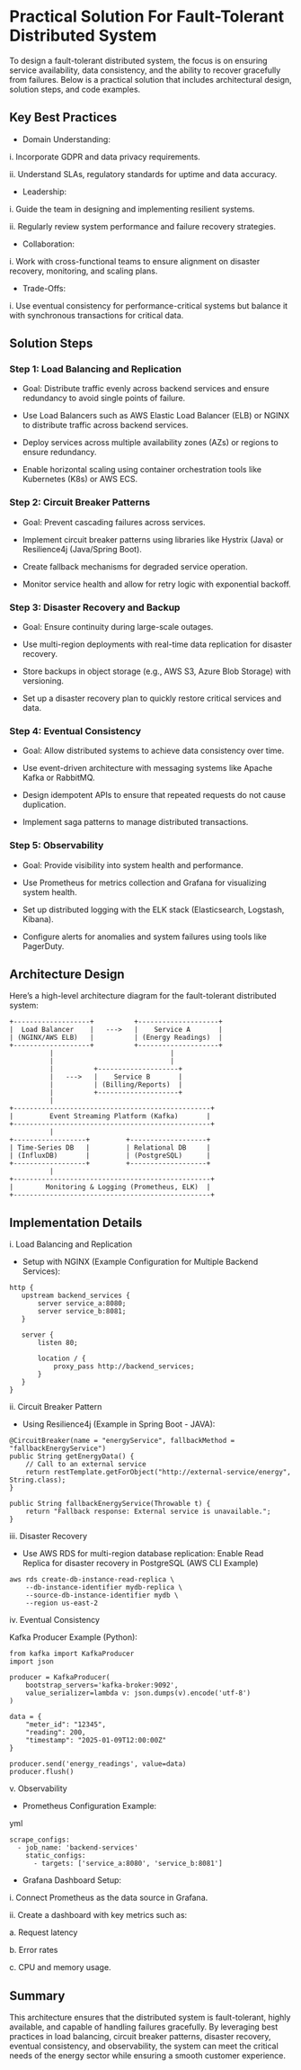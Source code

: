 # Practical Solution For Fault-Tolerant Distributed System

To design a fault-tolerant distributed system, the focus is on ensuring service availability, data consistency, and the ability to recover gracefully from failures. Below is a practical solution that includes architectural design, solution steps, and code examples.

## Key Best Practices

- Domain Understanding:

i. Incorporate GDPR and data privacy requirements.

ii. Understand SLAs, regulatory standards for uptime and data accuracy.

- Leadership:

i. Guide the team in designing and implementing resilient systems.

ii. Regularly review system performance and failure recovery strategies.

- Collaboration:

i. Work with cross-functional teams to ensure alignment on disaster recovery, monitoring, and scaling plans.

- Trade-Offs:

i. Use eventual consistency for performance-critical systems but balance it with synchronous transactions for critical data.


##  Solution Steps

### Step 1: Load Balancing and Replication

- Goal: Distribute traffic evenly across backend services and ensure redundancy to avoid single points of failure.

- Use Load Balancers such as AWS Elastic Load Balancer (ELB) or NGINX to distribute traffic across backend services.

- Deploy services across multiple availability zones (AZs) or regions to ensure redundancy.

- Enable horizontal scaling using container orchestration tools like Kubernetes (K8s) or AWS ECS.

### Step 2: Circuit Breaker Patterns

- Goal: Prevent cascading failures across services.
  
- Implement circuit breaker patterns using libraries like Hystrix (Java) or Resilience4j (Java/Spring Boot).

- Create fallback mechanisms for degraded service operation.

- Monitor service health and allow for retry logic with exponential backoff.

### Step 3: Disaster Recovery and Backup

- Goal: Ensure continuity during large-scale outages.

- Use multi-region deployments with real-time data replication for disaster recovery.

- Store backups in object storage (e.g., AWS S3, Azure Blob Storage) with versioning.

- Set up a disaster recovery plan to quickly restore critical services and data.

### Step 4: Eventual Consistency

- Goal: Allow distributed systems to achieve data consistency over time.

- Use event-driven architecture with messaging systems like Apache Kafka or RabbitMQ.

- Design idempotent APIs to ensure that repeated requests do not cause duplication.

- Implement saga patterns to manage distributed transactions.

### Step 5: Observability

- Goal: Provide visibility into system health and performance.

- Use Prometheus for metrics collection and Grafana for visualizing system health.

- Set up distributed logging with the ELK stack (Elasticsearch, Logstash, Kibana).

- Configure alerts for anomalies and system failures using tools like PagerDuty.

## Architecture Design

Here’s a high-level architecture diagram for the fault-tolerant distributed system:

```
+-------------------+          +--------------------+
|  Load Balancer    |   --->   |    Service A       |
| (NGINX/AWS ELB)   |          | (Energy Readings)  |
+-------------------+          +--------------------+
          |                             |
          |                             |
          |          +--------------------+
          |   --->   |    Service B       |
          |          | (Billing/Reports)  |
          |          +--------------------+
          |
+-------------------------------------------------+
|         Event Streaming Platform (Kafka)       |
+-------------------------------------------------+
          |
+------------------+         +-------------------+
| Time-Series DB   |         | Relational DB     |
| (InfluxDB)       |         | (PostgreSQL)      |
+------------------+         +-------------------+
          |
+-------------------------------------------------+
|        Monitoring & Logging (Prometheus, ELK)  |
+-------------------------------------------------+

```

## Implementation Details

i. Load Balancing and Replication

- Setup with NGINX (Example Configuration for Multiple Backend Services):

 ```
http {
    upstream backend_services {
        server service_a:8080;
        server service_b:8081;
    }

    server {
        listen 80;

        location / {
            proxy_pass http://backend_services;
        }
    }
}

  ```

ii. Circuit Breaker Pattern

- Using Resilience4j (Example in Spring Boot - JAVA):

```
@CircuitBreaker(name = "energyService", fallbackMethod = "fallbackEnergyService")
public String getEnergyData() {
    // Call to an external service
    return restTemplate.getForObject("http://external-service/energy", String.class);
}

public String fallbackEnergyService(Throwable t) {
    return "Fallback response: External service is unavailable.";
}

```

iii. Disaster Recovery

- Use AWS RDS for multi-region database replication: Enable Read Replica for disaster recovery in PostgreSQL (AWS CLI Example)

```
aws rds create-db-instance-read-replica \
    --db-instance-identifier mydb-replica \
    --source-db-instance-identifier mydb \
    --region us-east-2
```

iv. Eventual Consistency

Kafka Producer Example (Python):

```
from kafka import KafkaProducer
import json

producer = KafkaProducer(
    bootstrap_servers='kafka-broker:9092',
    value_serializer=lambda v: json.dumps(v).encode('utf-8')
)

data = {
    "meter_id": "12345",
    "reading": 200,
    "timestamp": "2025-01-09T12:00:00Z"
}

producer.send('energy_readings', value=data)
producer.flush()

```

v. Observability

- Prometheus Configuration Example:

yml

```
scrape_configs:
  - job_name: 'backend-services'
    static_configs:
      - targets: ['service_a:8080', 'service_b:8081']

```

- Grafana Dashboard Setup:

i. Connect Prometheus as the data source in Grafana.

ii. Create a dashboard with key metrics such as:

a. Request latency

b. Error rates

c. CPU and memory usage.

## Summary
This architecture ensures that the distributed system is fault-tolerant, highly available, and capable of handling failures gracefully. By leveraging best practices in load balancing, circuit breaker patterns, disaster recovery, eventual consistency, and observability, the system can meet the critical needs of the energy sector while ensuring a smooth customer experience.

